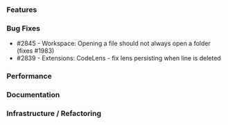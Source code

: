 ### Features

### Bug Fixes

- #2845 - Workspace: Opening a file should not always open a folder (fixes #1983)
- #2839 - Extensions: CodeLens - fix lens persisting when line is deleted

### Performance

### Documentation

### Infrastructure / Refactoring

